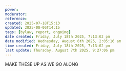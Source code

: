 ```yaml
---
power: 
moderator: 
reference: 
created: 2025-07-18T15:13
updated: 2025-08-06T14:15
tags: [bylaw, report, ongoing]
date created: Friday, July 18th 2025, 7:13:02 pm
date modified: Wednesday, August 6th 2025, 2:05:16 am
time created: Friday, July 18th 2025, 7:13:02 pm
last update: Thursday, August 7th 2025, 9:27:06 pm
---
```

MAKE THESE UP AS WE GO ALONG
